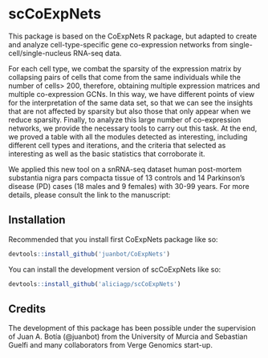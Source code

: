 
# scCoExpNets

<!-- badges: start -->
<!-- badges: end -->

This package is based on the CoExpNets R package, but adapted to create and analyze cell-type-specific gene co-expression networks from single-cell/single-nucleus RNA-seq data. 

For each cell type, we combat the sparsity of the expression matrix by collapsing pairs of cells that come from the same individuals while the number of cells> 200, therefore, obtaining multiple expression matrices and multiple co-expression GCNs. In this way, we have different points of view for the interpretation of the same data set, so that we can see the insights that are not affected by sparsity but also those that only appear when we reduce sparsity. Finally, to analyze this large number of co-expression networks, we provide the necessary tools to carry out this task. At the end, we proved a table with all the modules detected as interesting, including different cell types and iterations, and the criteria that selected as interesting as well as the basic statistics that corroborate it.

We applied this new tool on a snRNA-seq dataset human post-mortem substantia nigra pars compacta tissue of 13 controls and 14 Parkinson’s disease (PD) cases (18 males and 9 females) with 30-99 years. For more details, please consult the link to the manuscript:

## Installation

Recommended that you install first CoExpNets package like so:

``` r
devtools::install_github('juanbot/CoExpNets')
```

You can install the development version of scCoExpNets like so:

``` r
devtools::install_github('aliciagp/scCoExpNets')
```


## Credits

The development of this package has been possible under the supervision of Juan A. Botía (@juanbot) from the University of Murcia and Sebastian Guelfi and many collaborators from Verge Genomics start-up.



